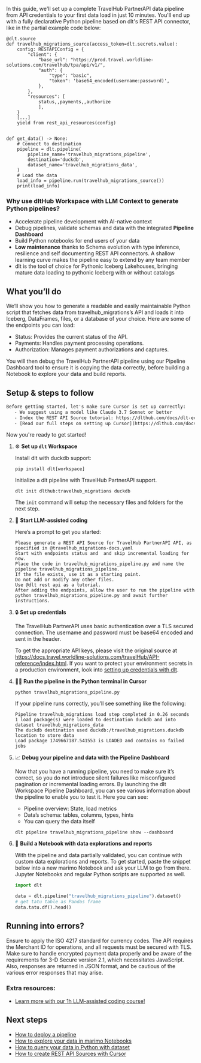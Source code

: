 In this guide, we'll set up a complete TravelHub PartnerAPI data pipeline from API credentials to your first data load in just 10 minutes. You'll end up with a fully declarative Python pipeline based on dlt's REST API connector, like in the partial example code below:

```python-outcome
@dlt.source
def travelhub_migrations_source(access_token=dlt.secrets.value):
    config: RESTAPIConfig = {
        "client": {
            "base_url": "https://prod.travel.worldline-solutions.com/travelhub/tpa/api/v1/",
            "auth": {
                "type": "basic",
                "token": 'base64_encoded(username:password)',
            },
        },
        "resources": [
            status,,payments,,authorize
            ],
    }
    [...]
    yield from rest_api_resources(config)


def get_data() -> None:
    # Connect to destination
    pipeline = dlt.pipeline(
        pipeline_name='travelhub_migrations_pipeline',
        destination='duckdb',
        dataset_name='travelhub_migrations_data', 
    )
    # Load the data
    load_info = pipeline.run(travelhub_migrations_source())
    print(load_info) 
```

### Why use dltHub Workspace with LLM Context to generate Python pipelines?

- Accelerate pipeline development with AI-native context
- Debug pipelines, validate schemas and data with the integrated **Pipeline Dashboard**
- Build Python notebooks for end users of your data
- **Low maintenance** thanks to Schema evolution with type inference, resilience and self documenting REST API connectors. A shallow learning curve makes the pipeline easy to extend by any team member
- dlt is the tool of choice for Pythonic Iceberg Lakehouses, bringing mature data loading to pythonic Iceberg with or without catalogs

## What you’ll do

We’ll show you how to generate a readable and easily maintainable Python script that fetches data from travelhub_migrations’s API and loads it into Iceberg, DataFrames, files, or a database of your choice. Here are some of the endpoints you can load:

- Status: Provides the current status of the API.
- Payments: Handles payment processing operations.
- Authorization: Manages payment authorizations and captures.

You will then debug the TravelHub PartnerAPI pipeline using our Pipeline Dashboard tool to ensure it is copying the data correctly, before building a Notebook to explore your data and build reports.

## Setup & steps to follow

```default
Before getting started, let's make sure Cursor is set up correctly:
   - We suggest using a model like Claude 3.7 Sonnet or better
   - Index the REST API Source tutorial: https://dlthub.com/docs/dlt-ecosystem/verified-sources/rest_api/ and add it to context as **@dlt rest api**
   - [Read our full steps on setting up Cursor](https://dlthub.com/docs/dlt-ecosystem/llm-tooling/cursor-restapi#23-configuring-cursor-with-documentation)
```

Now you're ready to get started!

1. ⚙️ **Set up `dlt` Workspace**
    
    Install dlt with duckdb support:
    ```shell
    pip install dlt[workspace]
    ```

    Initialize a dlt pipeline with TravelHub PartnerAPI support.
    ```shell
    dlt init dlthub:travelhub_migrations duckdb
    ```

    The `init` command will setup the necessary files and folders for the next step.
    
2. 🤠 **Start LLM-assisted coding**
    
    Here’s a prompt to get you started:
    
    ```prompt
    Please generate a REST API Source for TravelHub PartnerAPI API, as specified in @travelhub_migrations-docs.yaml 
    Start with endpoints status and  and skip incremental loading for now. 
    Place the code in travelhub_migrations_pipeline.py and name the pipeline travelhub_migrations_pipeline. 
    If the file exists, use it as a starting point. 
    Do not add or modify any other files. 
    Use @dlt rest api as a tutorial. 
    After adding the endpoints, allow the user to run the pipeline with python travelhub_migrations_pipeline.py and await further instructions.
    ```

    
3. 🔒 **Set up credentials** 
    
    The TravelHub PartnerAPI uses basic authentication over a TLS secured connection. The username and password must be base64 encoded and sent in the header.
    
    To get the appropriate API keys, please visit the original source at https://docs.travel.worldline-solutions.com/travelHub/API-reference/index.html.
    If you want to protect your environment secrets in a production environment, look into [setting up credentials with dlt](https://dlthub.com/docs/walkthroughs/add_credentials).
    
4. 🏃‍♀️ **Run the pipeline in the Python terminal in Cursor**
    
    ```shell
    python travelhub_migrations_pipeline.py
    ```
    
    If your pipeline runs correctly, you’ll see something like the following:
    
    ```shell
    Pipeline travelhub_migrations load step completed in 0.26 seconds
    1 load package(s) were loaded to destination duckdb and into dataset travelhub_migrations_data
    The duckdb destination used duckdb:/travelhub_migrations.duckdb location to store data
    Load package 1749667187.541553 is LOADED and contains no failed jobs
    ```
    
5. 📈 **Debug your pipeline and data with the Pipeline Dashboard**

    Now that you have a running pipeline, you need to make sure it’s correct, so you do not introduce silent failures like misconfigured pagination or incremental loading errors. By launching the dlt Workspace Pipeline Dashboard, you can see various information about the pipeline to enable you to test it. Here you can see:
    - Pipeline overview: State, load metrics
    - Data’s schema: tables, columns, types, hints
    - You can query the data itself
    
    ```shell
    dlt pipeline travelhub_migrations_pipeline show --dashboard
    ```
    
6. 🐍 **Build a Notebook with data explorations and reports**

    With the pipeline and data partially validated, you can continue with custom data explorations and reports. To get started, paste the snippet below into a new marimo Notebook and ask your LLM to go from there. Jupyter Notebooks and regular Python scripts are supported as well.

    
    ```python
    import dlt

   data = dlt.pipeline("travelhub_migrations_pipeline").dataset()
   # get tatu table as Pandas frame
   data.tatu.df().head()
    ```

## Running into errors?

Ensure to apply the ISO 4217 standard for currency codes. The API requires the Merchant ID for operations, and all requests must be secured with TLS. Make sure to handle encrypted payment data properly and be aware of the requirements for 3-D Secure version 2.1, which necessitates JavaScript. Also, responses are returned in JSON format, and be cautious of the various error responses that may arise.

### Extra resources:

- [Learn more with our 1h LLM-assisted coding course!](https://www.youtube.com/watch?v=GGid70rnJuM)

## Next steps

- [How to deploy a pipeline](https://dlthub.com/docs/walkthroughs/deploy-a-pipeline)
- [How to explore your data in marimo Notebooks](https://dlthub.com/docs/general-usage/dataset-access/marimo)
- [How to query your data in Python with dataset](https://dlthub.com/docs/general-usage/dataset-access/dataset)
- [How to create REST API Sources with Cursor](https://dlthub.com/docs/dlt-ecosystem/llm-tooling/cursor-restapi)